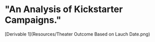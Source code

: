 # "An Analysis of Kickstarter Campaigns."

[Derivable 1](Resources/Theater Outcome Based on Lauch Date.png)

